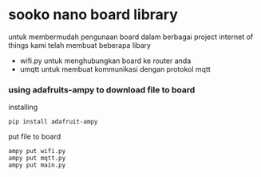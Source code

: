 # sooko nano board library

untuk membermudah pengunaan board dalam berbagai project internet of
things kami telah membuat beberapa libary
- wifi.py untuk menghubungkan board ke router anda
- umqtt untuk membuat kommunikasi dengan protokol mqtt


### using adafruits-ampy to download file to board

installing 
```
pip install adafruit-ampy
```




put file to board

```
ampy put wifi.py
ampy put mqtt.py
ampy put main.py
```

